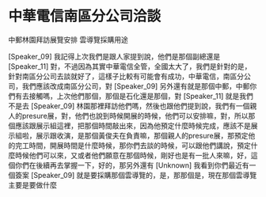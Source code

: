 # 中華電信南區分公司洽談
中郵林園拜訪展覽安排
雲導覽採購用途

[Speaker_09] 我記得上次我們是跟人家提到說，他們是那個副總還是
[Speaker_11] 對，不過因為其實中華電信全管，全國太大了，我們是針對的是，針對南區分公司去談就好了，這樣子比較有可能會有成功，中華電信，南區分公司，我們應該改成南區分公司，對
[Speaker_09] 另外還有就是那個中郵，中郵你們有去接觸嗎，上次他們那個，那個是石化還是那個，對
[Speaker_11] 就是我們不是去
[Speaker_09] 林園那裡拜訪他們嗎，然後也跟他們提到說，我們有一個親人的presure展，對，他們也說到時候開展的時候，他們可以安排嘛，對，所以那個應該跟展示組這裡，把那個時間敲出來，因為他預定什麼時候完成，應該不是展示組啦，展示跟收演，是那個黃俊夫在負責嘛，那個親人的presure展，那預定他的完工時間，開展時間是什麼時候，那你們去談的時候，可以跟他們講說，預定什麼時候他們可以來，又或者他們願意在那個時候，剛好也是有一批人來嘛，好，這個你們在後續再去掌握一下，好的，那另外還有
[Unknown] 我看到你們最近有一個簽案
[Speaker_09] 就是要採購那個雲導覽的，是，那那個是，現在那個雲導覽主要是要做什麼